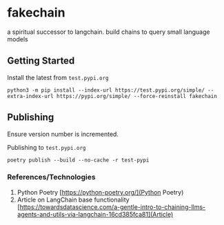 # fakechain
a spiritual successor to langchain. build chains to query small language models

## Getting Started

Install the latest from `test.pypi.org`

```
python3 -m pip install --index-url https://test.pypi.org/simple/ --extra-index-url https://pypi.org/simple/ --force-reinstall fakechain
```


## Publishing

Ensure version number is incremented. 

Publishing to `test.pypi.org`
```
poetry publish --build --no-cache -r test-pypi
```

### References/Technologies

1. Python Poetry [https://python-poetry.org/](Python Poetry)
2. Article on LangChain base functionality [https://towardsdatascience.com/a-gentle-intro-to-chaining-llms-agents-and-utils-via-langchain-16cd385fca81](Article)
